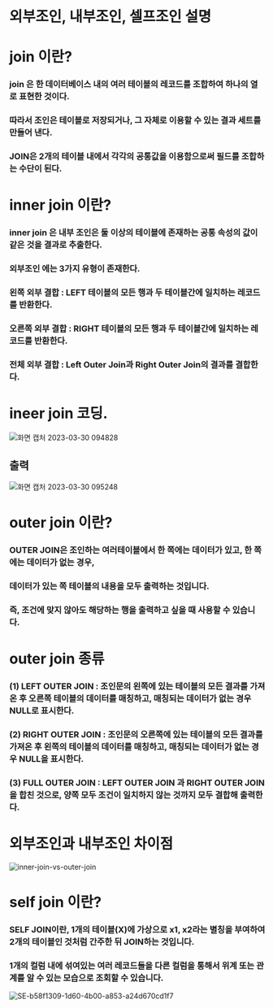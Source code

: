 # 외부조인, 내부조인, 셀프조인 설명
# join 이란?
### join 은 한 데이터베이스 내의 여러 테이블의 레코드를 조합하여 하나의 열로 표현한 것이다.
### 따라서 조인은 테이블로 저장되거나, 그 자체로 이용할 수 있는 결과 세트를 만들어 낸다.
### JOIN은 2개의 테이블 내에서 각각의 공통값을 이용함으로써 필드를 조합하는 수단이 된다.
# inner join 이란?
### inner join 은 내부 조인은 둘 이상의 테이블에 존재하는 공통 속성의 값이 같은 것을 결과로 추출한다.
### 외부조인 에는 3가지 유형이 존재한다.
### 왼쪽 외부 결합 : LEFT 테이블의 모든 행과 두 테이블간에 일치하는 레코드를 반환한다.
### 오른쪽 외부 결합 : RIGHT 테이블의 모든 행과 두 테이블간에 일치하는 레코드를 반환한다.
### 전체 외부 결합 : Left Outer Join과 Right Outer Join의 결과를 결합한다.
# ineer join 코딩.
![화면 캡처 2023-03-30 094828](https://user-images.githubusercontent.com/127116197/228699663-c1cb87c8-e573-4304-bc49-0204e2e43ac6.png)
## 출력
![화면 캡처 2023-03-30 095248](https://user-images.githubusercontent.com/127116197/228700221-a050e2ae-04d9-403a-b1d1-013b349a193e.png)
# outer join 이란?
### OUTER JOIN은 조인하는 여러테이블에서 한 쪽에는 데이터가 있고, 한 쪽에는 데이터가 없는 경우,
### 데이터가 있는 쪽 테이블의 내용을 모두 출력하는 것입니다.
### 즉, 조건에 맞지 않아도 해당하는 행을 출력하고 싶을 때 사용할 수 있습니다.
# outer join 종류
### (1) LEFT OUTER JOIN : 조인문의 왼쪽에 있는 테이블의 모든 결과를 가져 온 후 오른쪽 테이블의 데이터를 매칭하고, 매칭되는 데이터가 없는 경우 NULL로 표시한다.
### (2) RIGHT OUTER JOIN : 조인문의 오른쪽에 있는 테이블의 모든 결과를 가져온 후 왼쪽의 테이블의 데이터를 매칭하고, 매칭되는 데이터가 없는 경우 NULL을 표시한다.
### (3) FULL OUTER JOIN : LEFT OUTER JOIN 과 RIGHT OUTER JOIN을 합친 것으로, 양쪽 모두 조건이 일치하지 않는 것까지 모두 결합해 출력한다.
# 외부조인과 내부조인 차이점
![inner-join-vs-outer-join](https://user-images.githubusercontent.com/127116197/228697990-edeeafca-6f97-4325-969a-148cb5577764.jpg)
# self join 이란?
### SELF JOIN이란, 1개의 테이블(X)에 가상으로 x1, x2라는 별칭을 부여하여 2개의 테이블인 것처럼 간주한 뒤 JOIN하는 것입니다.
### 1개의 컬럼 내에 섞여있는 여러 레코드들을 다른 컬럼을 통해서 위계 또는 관계를 알 수 있는 모습으로 조회할 수 있습니다.
![SE-b58f1309-1d60-4b00-a853-a24d670cd1f7](https://user-images.githubusercontent.com/127116197/228699469-da29d789-735a-4bcb-b992-8dbdebd2fb7f.jpg)

